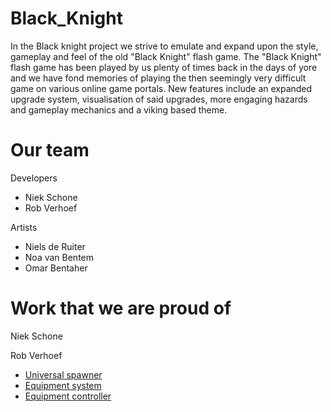 # Black_Knight
In the Black knight project we strive to emulate and expand upon the style, gameplay and feel of the old "Black Knight" flash game.
The "Black Knight" flash game has been played by us plenty of times back in the days of yore and we have fond memories of playing the then seemingly very difficult game on various online game portals.
New features include an expanded upgrade system, visualisation of said upgrades, more engaging hazards and gameplay mechanics and a viking based theme.

# Our team

Developers
- Niek Schone
- Rob Verhoef

Artists
- Niels de Ruiter
- Noa van Bentem
- Omar Bentaher

# Work that we are proud of

Niek Schone

Rob Verhoef
- [Universal spawner](https://github.com/NiekSchoone/Black_Knight/blob/master/Assets/Scripts/Controllers/UniversalSpawner.cs)
- [Equipment system](https://github.com/NiekSchoone/Black_Knight/blob/master/Assets/Scripts/Managers/EquipmentManager.cs)
- [Equipment controller](https://github.com/NiekSchoone/Black_Knight/blob/master/Assets/Scripts/Controllers/EquipmentController.cs)
